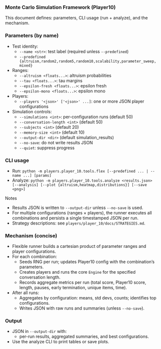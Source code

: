 ### Monte Carlo Simulation Framework (Player10)

This document defines: parameters, CLI usage (run + analyze), and the mechanism.

### Parameters (by name)
- Test identity:
  - `--name <str>`: test label (required unless `--predefined`)
  - `--predefined {altruism,random2,random5,random10,scalability,parameter_sweep,mixed}`
- Ranges:
  - `--altruism <floats...>`: altruism probabilities
  - `--tau <floats...>`: tau margins
  - `--epsilon-fresh <floats...>`: epsilon fresh
  - `--epsilon-mono <floats...>`: epsilon mono
- Players:
  - `--players '<json>' ['<json>' ...]`: one or more JSON player configurations
- Simulation controls:
  - `--simulations <int>`: per-configuration runs (default 50)
  - `--conversation-length <int>` (default 50)
  - `--subjects <int>` (default 20)
  - `--memory-size <int>` (default 10)
  - `--output-dir <dir>` (default simulation_results)
  - `--no-save`: do not write results JSON
  - `--quiet`: suppress progress

### CLI usage
- Run: `python -m players.player_10.tools.flex [--predefined ... | --name ...] [params]`
- Analyze: `python -m players.player_10.tools.analyze <results.json> [--analysis] [--plot {altruism,heatmap,distributions}] [--save <png>]`

Notes
- Results JSON is written to `--output-dir` unless `--no-save` is used.
- For multiple configurations (ranges × players), the runner executes all combinations and persists a single timestamped JSON per run.
 - Strategy descriptions: see `players/player_10/docs/STRATEGIES.md`.

### Mechanism (concise)
- Flexible runner builds a cartesian product of parameter ranges and player configurations.
- For each combination:
  - Seeds RNG per run; updates Player10 config with the combination’s parameters.
  - Creates players and runs the core `Engine` for the specified conversation length.
  - Records aggregate metrics per run (total score, Player10 score, length, pauses, early termination, unique items, time).
- After all runs:
  - Aggregates by configuration: means, std devs, counts; identifies top configurations.
  - Writes JSON with raw runs and summaries (unless `--no-save`).

### Output
- JSON in `--output-dir` with:
  - per-run results, aggregated summaries, and best configurations.
- Use the analyze CLI to print tables or save plots.
